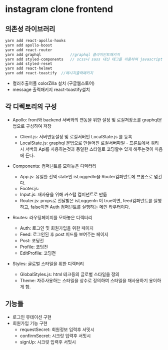 # instagram clone frontend  

## 의존성 라이브러리

```js
yarn add react-apollo-hooks  
yarn add apollo-boost
yarn add react-router  
yarn add graphql             //graphql 클라이인트패키지
yarn add styled-components   // scss나 sass 대신 태그를 이용하여 javascript형태로 스타일을 사용할수있다.
yarn add styled-reset
yarn add react-helmet
yarn add react-toastify  //메시지출력패키지

```

- 컬러추출어플 colorZilla 설치 (구글웹스토어)
- message 출력패키지 react-toastify설치

## 각 디렉토리의 구성

- Apollo: front와 backend 서버와의 연동을 위한 설정 및 로컬저장소를 graphql문법으로 구성하여 저장
  - Client.js: 서버연동설정 및 로컬서버인 LocalState.js 를 등록
  - LocalState.js: graphql 문법으로 만들어진 로컬서버파일 - 프론트에서 쿼리시 서버의 Api를 사용하는것과 동일한 스타일로 코딩할수 있게 해주는것이 마음에 든다.

- Components: 컴퍼넌트를 모아놓은 디렉터리
  - App.js: 유일한 전역 state인 isLoggedIn을 Router컴퍼넌트에 프롭스로 넘긴다.
  - Footer.js:
  - Input.js: 재사용을 위해 커스텀 컴퍼넌트로 만듦
  - Router.js: props로 전달받은 isLoggenIn 이 true이면, feed컴퍼넌트를 실행하고, false이면 Auth 컴퍼넌트를 실행하는 메인 라우터이다.

- Routes: 라우팅페이지를 모아놓은 디렉터리
  - Auth: 로그인 및 회원가입을 위한 페이지
  - Feed: 로그인된 후 post 피드를 보여주는 페이지
  - Post: 코딩전
  - Profile: 코딩전
  - EditProfile: 코딩전

- Styles: 글로벌 스타일을 위한 디렉터리
  - GlobalStyles.js: html 테크등의 글로벌 스타일을 정의
  - Theme: 자주사용하는 스타일을 상수로 정의하여 스타일을 재사용하기 용이하게 함.

## 기능들

- 로그인 뮤테이션 구현
- 회원가입 기능 구현
  - requestSecret: 회원정보 입력후 서밋시
  - confirmSecret: 시크릿 입력후 서밋시
  - signUp: 시크릿 입력후 서밋시
